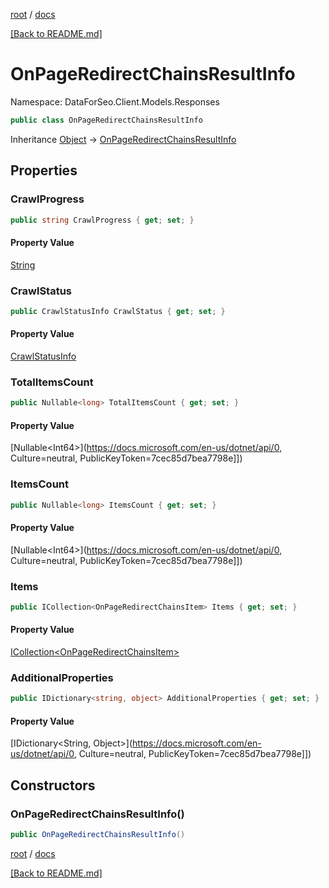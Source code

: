 [root](./../ "root") / [docs](./ "docs")

[[Back to README.md]](./../README.md "[Back to README.md]")

# OnPageRedirectChainsResultInfo

Namespace: DataForSeo.Client.Models.Responses

```csharp
public class OnPageRedirectChainsResultInfo
```

Inheritance [Object](https://docs.microsoft.com/en-us/dotnet/api/Object) → [OnPageRedirectChainsResultInfo](./OnPageRedirectChainsResultInfo.md)

## Properties

### **CrawlProgress**

```csharp
public string CrawlProgress { get; set; }
```

#### Property Value

[String](https://docs.microsoft.com/en-us/dotnet/api/String)<br>

### **CrawlStatus**

```csharp
public CrawlStatusInfo CrawlStatus { get; set; }
```

#### Property Value

[CrawlStatusInfo](./CrawlStatusInfo.md)<br>

### **TotalItemsCount**

```csharp
public Nullable<long> TotalItemsCount { get; set; }
```

#### Property Value

[Nullable&lt;Int64&gt;](https://docs.microsoft.com/en-us/dotnet/api/0, Culture=neutral, PublicKeyToken=7cec85d7bea7798e]])<br>

### **ItemsCount**

```csharp
public Nullable<long> ItemsCount { get; set; }
```

#### Property Value

[Nullable&lt;Int64&gt;](https://docs.microsoft.com/en-us/dotnet/api/0, Culture=neutral, PublicKeyToken=7cec85d7bea7798e]])<br>

### **Items**

```csharp
public ICollection<OnPageRedirectChainsItem> Items { get; set; }
```

#### Property Value

[ICollection&lt;OnPageRedirectChainsItem&gt;](./OnPageRedirectChainsItem.md)<br>

### **AdditionalProperties**

```csharp
public IDictionary<string, object> AdditionalProperties { get; set; }
```

#### Property Value

[IDictionary&lt;String, Object&gt;](https://docs.microsoft.com/en-us/dotnet/api/0, Culture=neutral, PublicKeyToken=7cec85d7bea7798e]])<br>

## Constructors

### **OnPageRedirectChainsResultInfo()**

```csharp
public OnPageRedirectChainsResultInfo()
```

[root](./../ "root") / [docs](./ "docs")

[[Back to README.md]](./../README.md "[Back to README.md]")